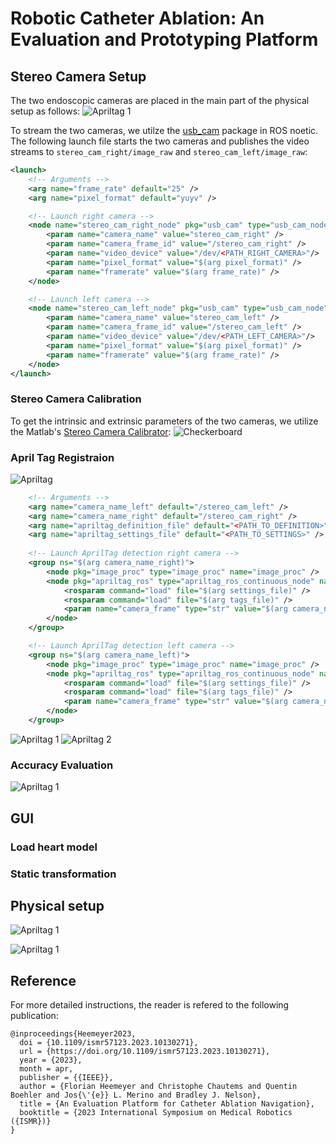 # Robotic Catheter Ablation: An Evaluation and Prototyping Platform

## Stereo Camera Setup
The two endoscopic cameras are placed in the main part of the physical setup as follows:
![Apriltag 1](./images/main_part_stereo.JPG) 

To stream the two cameras, we utilze the [usb_cam](http://wiki.ros.org/usb_cam) package in ROS noetic. The following launch file starts the two cameras and publishes the video streams to `stereo_cam_right/image_raw` and `stereo_cam_left/image_raw`:
```xml
<launch>
    <!-- Arguments -->
    <arg name="frame_rate" default="25" />
    <arg name="pixel_format" default="yuyv" />

    <!-- Launch right camera -->
    <node name="stereo_cam_right_node" pkg="usb_cam" type="usb_cam_node">
        <param name="camera_name" value="stereo_cam_right" />
        <param name="camera_frame_id" value="/stereo_cam_right" />
        <param name="video_device" value="/dev/<PATH_RIGHT_CAMERA>"/>
        <param name="pixel_format" value="$(arg pixel_format)" />
        <param name="framerate" value="$(arg frame_rate)" /> 
    </node>

    <!-- Launch left camera -->
    <node name="stereo_cam_left_node" pkg="usb_cam" type="usb_cam_node">
        <param name="camera_name" value="stereo_cam_left" />
        <param name="camera_frame_id" value="/stereo_cam_left" />
        <param name="video_device" value="/dev/<PATH_LEFT_CAMERA>"/>
        <param name="pixel_format" value="$(arg pixel_format)" />
        <param name="framerate" value="$(arg frame_rate)" /> 
    </node>
</launch>
```
### Stereo Camera Calibration
To get the intrinsic and extrinsic parameters of the two cameras, we utilize the Matlab's [Stereo Camera Calibrator](https://www.mathworks.com/help/vision/ug/using-the-stereo-camera-calibrator-app.html):
![Checkerboard](./images/checkerboard.png)

### April Tag Registraion
![Apriltag](./images/apriltag.JPG)

```xml
    <!-- Arguments -->
    <arg name="camera_name_left" default="/stereo_cam_left" />
    <arg name="camera_name_right" default="/stereo_cam_right" />
    <arg name="apriltag_definition_file" default="<PATH_TO_DEFINITION>" />
    <arg name="apriltag_settings_file" default="<PATH_TO_SETTINGS>" />
    
    <!-- Launch AprilTag detection right camera -->
    <group ns="$(arg camera_name_right)"> 
        <node pkg="image_proc" type="image_proc" name="image_proc" />
        <node pkg="apriltag_ros" type="apriltag_ros_continuous_node" name="apriltag_right_cam" clear_params="true" output="screen">
            <rosparam command="load" file="$(arg settings_file)" />
            <rosparam command="load" file="$(arg tags_file)" />
            <param name="camera_frame" type="str" value="$(arg camera_name_right)" />
        </node>
    </group>

    <!-- Launch AprilTag detection left camera -->
    <group ns="$(arg camera_name_left)"> 
        <node pkg="image_proc" type="image_proc" name="image_proc" />
        <node pkg="apriltag_ros" type="apriltag_ros_continuous_node" name="apriltag_left_cam" clear_params="true" output="screen">
            <rosparam command="load" file="$(arg settings_file)" />
            <rosparam command="load" file="$(arg tags_file)" />
            <param name="camera_frame" type="str" value="$(arg camera_name_left)" />
        </node>
    </group>
```

![Apriltag 1](./images/apriltag_1.png) ![Apriltag 2](./images/apriltag_2.png)


### Accuracy Evaluation
![Apriltag 1](./images/tracking_validation.JPG) 

## GUI
### Load heart model
### Static transformation

## Physical setup
![Apriltag 1](./images/catheter.JPG) 

![Apriltag 1](./images/full_setup.JPG) 


## Reference
For more detailed instructions, the reader is refered to the following publication:
```
@inproceedings{Heemeyer2023,
  doi = {10.1109/ismr57123.2023.10130271},
  url = {https://doi.org/10.1109/ismr57123.2023.10130271},
  year = {2023},
  month = apr,
  publisher = {{IEEE}},
  author = {Florian Heemeyer and Christophe Chautems and Quentin Boehler and Jos{\'{e}} L. Merino and Bradley J. Nelson},
  title = {An Evaluation Platform for Catheter Ablation Navigation},
  booktitle = {2023 International Symposium on Medical Robotics ({ISMR})}
}
```
